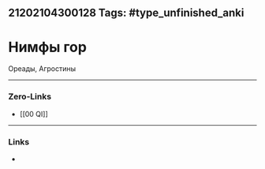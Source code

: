 21202104300128
Tags: #type_unfinished_anki 
---
# Нимфы гор

Ореады, Агростины

---
### Zero-Links
- [[00 QI]]
---
### Links
-